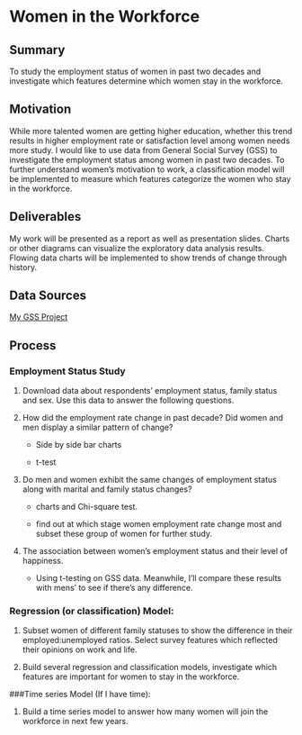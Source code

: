 #  Women in the Workforce

## Summary
To study the employment status of women in past two decades and investigate which features determine which women stay in the workforce.

## Motivation
While more talented women are getting higher education, whether this trend results in higher employment rate or satisfaction level among women needs more study. I would like to use data from General Social Survey (GSS) to investigate the employment status among women in past two decades. To further understand women’s motivation to work, a classification model will be implemented to measure which features categorize the women who stay in the workforce. 

## Deliverables
My work will be presented as a report as well as presentation slides. Charts or other
diagrams can visualize the exploratory data analysis results. Flowing data charts will be implemented to show trends of change through history. 

## Data Sources
[My GSS Project](https://gssdataexplorer.norc.org/projects/5222)

## Process
### Employment Status Study
1. Download data about respondents’ employment status, family status and sex. Use this data to answer the following questions. 

2. How did  the employment rate change in past decade? Did women and men display a similar pattern of change?

   * Side by side bar charts 
   
   * t-test
   
3.  Do men and women exhibit the same changes of employment status along with marital and family status changes?
    * charts and Chi-square test.
    
    * find out at which stage women employment rate change most and subset these group of women for further study. 
    
4.  The association between women’s employment status and their level of happiness.

     * Using t-testing on GSS data. Meanwhile, I’ll compare these results with mens’ to see if there’s any difference.
      
### Regression (or classification) Model:

1.   Subset women of different family statuses to show the difference in their employed:unemployed ratios.  Select survey features which reflected their opinions on work and life.

2. Build several regression and classification models, investigate which features are important for women to stay in the workforce.

###Time series Model (If I have time):

1. Build a time series model to answer how many women will join the workforce in next few years.
